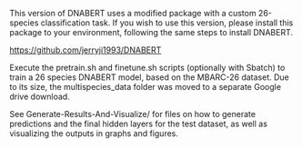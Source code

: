 This version of DNABERT uses a modified package with a custom 26-species classification task. 
If you wish to use this version, please install this package to your environment, following the 
same steps to install DNABERT. 

 https://github.com/jerryji1993/DNABERT

Execute the pretrain.sh and finetune.sh scripts (optionally with Sbatch) to train a 26 species
DNABERT model, based on the MBARC-26 dataset. Due to its size, the multispecies_data folder was
moved to a separate Google drive download.

See Generate-Results-And-Visualize/ for files on how to generate predictions and the final hidden
layers for the test dataset, as well as visualizing the outputs in graphs and figures.

